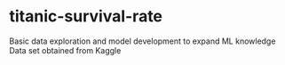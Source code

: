 # titanic-survival-rate
Basic data exploration and model development to expand ML knowledge
Data set obtained from Kaggle
